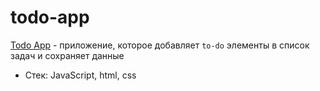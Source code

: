 # todo-app

[Todo App](https://leannalight.github.io/todo-app/) - приложение, которое добавляет ```to-do``` элементы в список задач и сохраняет данные

- Стек: JavaScript, html, css